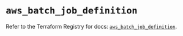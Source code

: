 # `aws_batch_job_definition`

Refer to the Terraform Registry for docs: [`aws_batch_job_definition`](https://registry.terraform.io/providers/hashicorp/aws/5.63.0/docs/resources/batch_job_definition).
